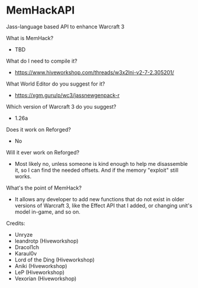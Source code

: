 # MemHackAPI
Jass-language based API to enhance Warcraft 3

What is MemHack?
  - TBD

What do I need to compile it?
  - https://www.hiveworkshop.com/threads/w3x2lni-v2-7-2.305201/

What World Editor do you suggest for it?
  - https://xgm.guru/p/wc3/jassnewgenpack-r

Which version of Warcraft 3 do you suggest?
  - 1.26a

Does it work on Reforged?
  - No

Will it ever work on Reforged?
  - Most likely no, unless someone is kind enough to help me disassemble it, so I can find the needed offsets. And if the memory "exploit" still works.

What's the point of MemHack?
  - It allows any developer to add new functions that do not exist in older versions of Warcraft 3, like the Effect API that I added, or changing unit's model in-game, and so on.

Credits:
  - Unryze
  - leandrotp (Hiveworkshop)
  - Dracol1ch
  - Karaul0v
  - Lord of the Ding (Hiveworkshop)
  - Aniki (Hiveworkshop)
  - LeP (Hiveworkshop)
  - Vexorian (Hiveworkshop)
